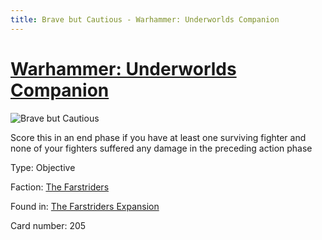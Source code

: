 ```yaml
---
title: Brave but Cautious - Warhammer: Underworlds Companion
---
```


# [Warhammer: Underworlds Companion](https://guidokessels.github.io/wh-underworlds)

  

![Brave but Cautious](https://warhammerunderworlds.com/wp-content/uploads/sites/6/2018/03/205_ENG.png)

Score this in an end phase if you have at least one surviving fighter and none of your fighters suffered any damage in the preceding action phase

Type: Objective

Faction: [The Farstriders](https://guidokessels.github.io/wh-underworlds/factions/the-farstriders)

Found in: [The Farstriders Expansion](https://guidokessels.github.io/wh-underworlds/locations/the-farstriders-expansion)

Card number: 205
